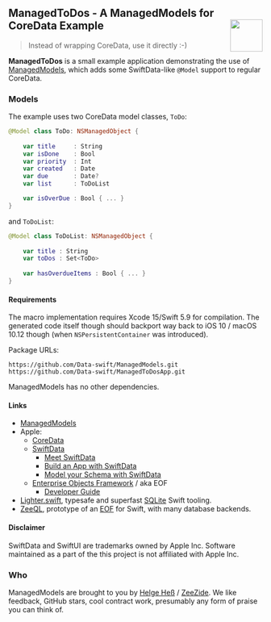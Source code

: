 <h2>ManagedToDos - A ManagedModels for CoreData Example
  <img src="https://zeezide.com/img/managedmodels/ManagedModelsApp128.png"
       align="right" width="64" height="64" />
</h2>

> Instead of wrapping CoreData, use it directly :-)

**ManagedToDos** is a small example application demonstrating the use of
[ManagedModels](https://github.com/Data-swift/ManagedModels/),
which adds some SwiftData-like `@Model` support to regular CoreData.


### Models

The example uses two CoreData model classes, `ToDo`:
```swift
@Model class ToDo: NSManagedObject {
    
    var title     : String
    var isDone    : Bool
    var priority  : Int
    var created   : Date
    var due       : Date?
    var list      : ToDoList

    var isOverDue : Bool { ... }
}
```
and `ToDoList`:
```swift
@Model class ToDoList: NSManagedObject {
    
    var title : String
    var toDos : Set<ToDo>
    
    var hasOverdueItems : Bool { ... }
}
```


#### Requirements

The macro implementation requires Xcode 15/Swift 5.9 for compilation.
The generated code itself though should backport way back to 
iOS 10 / macOS 10.12 though (when `NSPersistentContainer` was introduced).

Package URLs:
```
https://github.com/Data-swift/ManagedModels.git
https://github.com/Data-swift/ManagedToDosApp.git
```

ManagedModels has no other dependencies.


#### Links

- [ManagedModels](https://github.com/Data-swift/ManagedModels/)
- Apple:
  - [CoreData](https://developer.apple.com/documentation/coredata)
  - [SwiftData](https://developer.apple.com/documentation/swiftdata)
    - [Meet SwiftData](https://developer.apple.com/videos/play/wwdc2023/10187)
    - [Build an App with SwiftData](https://developer.apple.com/videos/play/wwdc2023/10154)
    - [Model your Schema with SwiftData](https://developer.apple.com/videos/play/wwdc2023/10195)
  - [Enterprise Objects Framework](https://en.wikipedia.org/wiki/Enterprise_Objects_Framework) / aka EOF
    - [Developer Guide](https://developer.apple.com/library/archive/documentation/LegacyTechnologies/WebObjects/WebObjects_4.5/System/Documentation/Developer/EnterpriseObjects/DevGuide/EOFDevGuide.pdf)
- [Lighter.swift](https://github.com/Lighter-swift), typesafe and superfast 
  [SQLite](https://www.sqlite.org) Swift tooling.
- [ZeeQL](http://zeeql.io), prototype of an 
  [EOF](https://en.wikipedia.org/wiki/Enterprise_Objects_Framework) for Swift,
  with many database backends.
  


#### Disclaimer

SwiftData and SwiftUI are trademarks owned by Apple Inc. Software maintained as 
a part of the this project is not affiliated with Apple Inc.


### Who

ManagedModels are brought to you by
[Helge Heß](https://github.com/helje5/) / [ZeeZide](https://zeezide.de).
We like feedback, GitHub stars, cool contract work, 
presumably any form of praise you can think of.
